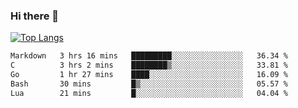 ### Hi there 👋

<!--
**3Xpl0it3r/3Xpl0it3r** is a ✨ _special_ ✨ repository because its `README.md` (this file) appears on your GitHub profile.

Here are some ideas to get you started:

- 🔭 I’m currently working on ...
- 🌱 I’m currently learning ...
- 👯 I’m looking to collaborate on ...
- 🤔 I’m looking for help with ...
- 💬 Ask me about ...
- 📫 How to reach me: ...
- 😄 Pronouns: ...
- ⚡ Fun fact: ...
-->


[![Top Langs](https://github-readme-stats.vercel.app/api/top-langs/?username=3Xpl0it3r&layout=compact)](https://github.com/3Xpl0it3r/3Xpl0it3r)

<!--START_SECTION:waka-->

```txt
Markdown   3 hrs 16 mins   █████████░░░░░░░░░░░░░░░░   36.34 %
C          3 hrs 2 mins    ████████▒░░░░░░░░░░░░░░░░   33.81 %
Go         1 hr 27 mins    ████░░░░░░░░░░░░░░░░░░░░░   16.09 %
Bash       30 mins         █▒░░░░░░░░░░░░░░░░░░░░░░░   05.57 %
Lua        21 mins         █░░░░░░░░░░░░░░░░░░░░░░░░   04.04 %
```

<!--END_SECTION:waka-->
